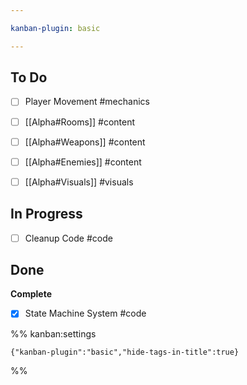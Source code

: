 ```yaml
---

kanban-plugin: basic

---
```


## To Do

- [ ] Player Movement #mechanics
- [ ] [[Alpha#Rooms]] #content
- [ ] [[Alpha#Weapons]] #content
- [ ] [[Alpha#Enemies]] #content
- [ ] [[Alpha#Visuals]] #visuals


## In Progress

- [ ] Cleanup Code #code


## Done

**Complete**
- [x] State Machine System #code




%% kanban:settings
```
{"kanban-plugin":"basic","hide-tags-in-title":true}
```
%%